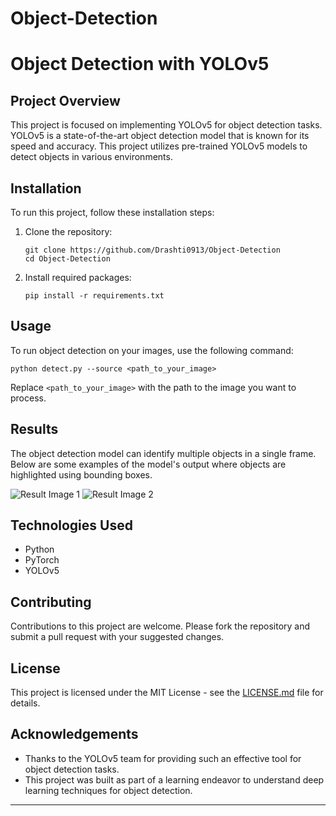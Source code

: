 # Object-Detection



# Object Detection with YOLOv5

## Project Overview
This project is focused on implementing YOLOv5 for object detection tasks. YOLOv5 is a state-of-the-art object detection model that is known for its speed and accuracy. This project utilizes pre-trained YOLOv5 models to detect objects in various environments.

## Installation
To run this project, follow these installation steps:

1. Clone the repository:
   ```
   git clone https://github.com/Drashti0913/Object-Detection
   cd Object-Detection
   ```

2. Install required packages:
   ```
   pip install -r requirements.txt
   ```

## Usage
To run object detection on your images, use the following command:
```
python detect.py --source <path_to_your_image>
```
Replace `<path_to_your_image>` with the path to the image you want to process.

## Results
The object detection model can identify multiple objects in a single frame. Below are some examples of the model's output where objects are highlighted using bounding boxes.

![Result Image 1](path/to/result_image_1.jpg)
![Result Image 2](path/to/result_image_2.jpg)



## Technologies Used
- Python
- PyTorch
- YOLOv5

## Contributing
Contributions to this project are welcome. Please fork the repository and submit a pull request with your suggested changes.

## License
This project is licensed under the MIT License - see the [LICENSE.md](LICENSE) file for details.

## Acknowledgements
- Thanks to the YOLOv5 team for providing such an effective tool for object detection tasks.
- This project was built as part of a learning endeavor to understand deep learning techniques for object detection.

---


